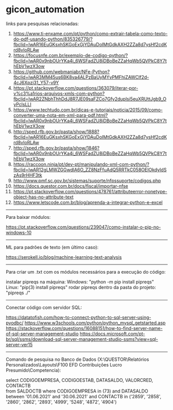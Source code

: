 # gicon_automation

links para pesquisas relacionadas:

1. https://www.ti-enxame.com/pt/python/como-extrair-tabela-como-texto-do-pdf-usando-python/835326779/?fbclid=IwAR16EuGKsxhSKGoExGjYDAuDoIMtGdkAXH2ZZa8d7ysHf2cdKrd8vIoRLAw
2. https://focusnfe.com.br/exemplo-de-codigo-python/?fbclid=IwAR0x9nbOUrYKa4i_6WSFadZU8iDBoBeZZaHqWb5QVPkC8Y7thEbV1wzX3ow
3. https://github.com/webmaniabr/NFe-Python?fbclid=IwAR3MM45us6BK8va4ALPzBaUyMYvPMFhiZAWClf2d-4cJ6Xpzi31_Y57-v9Y
4. https://pt.stackoverflow.com/questions/363079/iterar-por-v%c3%a1rios-arquivos-xmls-com-python?fbclid=IwAR2ZNbhThhDdJ8R7JE09saFZCo7Gfy2duplsi5euXRUttJgb9_OyPclsLLI
5. https://www.techtudo.com.br/dicas-e-tutoriais/noticia/2015/09/como-converter-uma-nota-em-xml-para-pdf.html?fbclid=IwAR0x9nbOUrYKa4i_6WSFadZU8iDBoBeZZaHqWb5QVPkC8Y7thEbV1wzX3ow
6. http://sped.rfb.gov.br/pasta/show/1888?fbclid=IwAR16EuGKsxhSKGoExGjYDAuDoIMtGdkAXH2ZZa8d7ysHf2cdKrd8vIoRLAw
7. http://sped.rfb.gov.br/pasta/show/1846?fbclid=IwAR0x9nbOUrYKa4i_6WSFadZU8iDBoBeZZaHqWb5QVPkC8Y7thEbV1wzX3ow
8. https://raccoon.ninja/pt/dev-pt/manipulando-xml-com-python/?fbclid=IwAR12gLMWZGGwdlA6O_ZZ8NzFfuAdQ5RRTkC058OEIOkdyIdSzAs9rHHF3tk
9. http://www.pmf.sc.gov.br/sistemas/suporte/nfpssuporte/codigos.php
10. https://docs.questor.com.br/docs/fiscal/importar-nfse
11. https://pt.stackoverflow.com/questions/478761/attributeerror-nonetype-object-has-no-attribute-text
12. https://www.letscode.com.br/blog/aprenda-a-integrar-python-e-excel

*******************************************************************************************************

Para baixar módulos:

https://pt.stackoverflow.com/questions/239047/como-instalar-o-pip-no-windows-10

*******************************************************************************************************

ML para padrões de texto (em último caso):

https://serokell.io/blog/machine-learning-text-analysis

*******************************************************************************************************

Para criar um .txt com os módulos necessários para a execução do código:

instalar pipreqs na máquina:
	Windows: "python -m pip install pipreqs"
	Linux: "pip(3) install pipreqs"
rodar pipreqs dentro da pasta do projeto:
	"pipreqs ./"

*******************************************************************************************************

Conectar código com servidor SQL:

https://datatofish.com/how-to-connect-python-to-sql-server-using-pyodbc/
https://www.w3schools.com/python/python_mysql_getstarted.asp
https://stackoverflow.com/questions/16088151/how-to-find-server-name-of-sql-server-management-studio
https://docs.microsoft.com/pt-br/sql/ssms/download-sql-server-management-studio-ssms?view=sql-server-ver15

*******************************************************************************************************

Comando de pesquisa no Banco de Dados (X:\QUESTOR\Relatórios Personalizados\Layouts\F100 EFD Contribuições Lucro Presumido\Competencia):

select CODIGOEMPRESA, CODIGOESTAB, DATASALDO, VALORCRED, CONTACTB  
from  SALDOCTB where CODIGOEMPRESA in (73) and DATASALDO between '01.06.2021' and '30.06.2021' and CONTACTB in ('2859', '2858', '2860', '2862', '2893', '4999', '5248', '4872', '4904')
